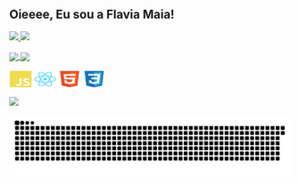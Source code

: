 ## Oieeee, Eu sou a Flavia Maia!  
 <div>
  <a href="https://github.com/flememaia">
  <img height="180em" src="https://github-readme-stats.vercel.app/api?username=flememaia&show_icons=true&theme=great-gatsby&include_all_commits=true&count_private=true"/>
  <img height="180em" src="https://github-readme-stats.vercel.app/api/top-langs/?username=flememaia&layout=compact&langs_count=7&theme=great-gatsby"/>
</div>

 </br>
 <a href="https://github.com/flememaia/iron-dummies-project">
  <img align="center" src="https://github-readme-stats.vercel.app/api/pin/?username=flememaia&repo=iron-dummies-project&theme=great-gatsby" />
 </a>
 <a href="https://github.com/flememaia/speed-2.0-the-game">
  <img align="center" src="https://github-readme-stats.vercel.app/api/pin/?username=flememaia&repo=speed-2.0-the-game&theme=great-gatsby" />
 </a>
 
 <div style="display: inline_block"><br>
  <img align="center" alt="Js" height="30" width="40" src="https://raw.githubusercontent.com/devicons/devicon/master/icons/javascript/javascript-plain.svg">
  <img align="center" alt="React" height="30" width="40" src="https://raw.githubusercontent.com/devicons/devicon/master/icons/react/react-original.svg">
  <img align="center" alt="HTML" height="30" width="40" src="https://raw.githubusercontent.com/devicons/devicon/master/icons/html5/html5-original.svg">
  <img align="center" alt="CSS" height="30" width="40" src="https://raw.githubusercontent.com/devicons/devicon/master/icons/css3/css3-original.svg">
</div>
 
 </br>

<div> 
  <a href="https://www.linkedin.com/in/flavia-leme-maia" target="_blank"><img src="https://img.shields.io/badge/-LinkedIn-%230077B5?style=for-the-badge&logo=linkedin&logoColor=white" target="_blank"></a> 
 
 
  ![Snake animation](https://github.com/flememaia/flememaia/blob/output/github-contribution-grid-snake.svg)
 
</div>
